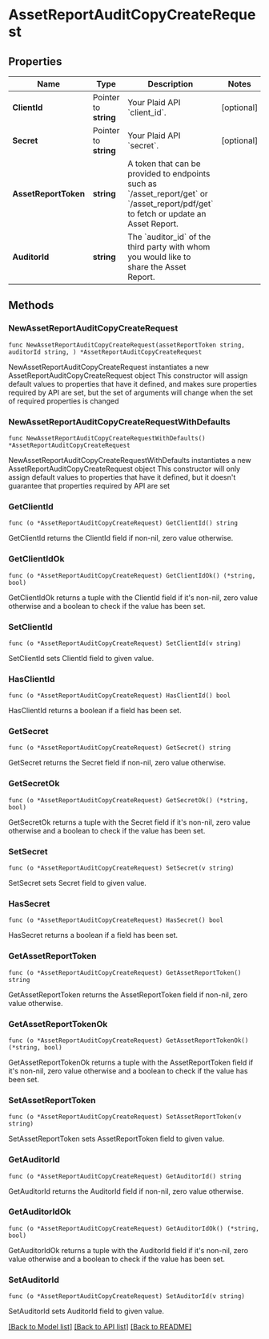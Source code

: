 # AssetReportAuditCopyCreateRequest

## Properties

Name | Type | Description | Notes
------------ | ------------- | ------------- | -------------
**ClientId** | Pointer to **string** | Your Plaid API &#x60;client_id&#x60;. | [optional] 
**Secret** | Pointer to **string** | Your Plaid API &#x60;secret&#x60;. | [optional] 
**AssetReportToken** | **string** | A token that can be provided to endpoints such as &#x60;/asset_report/get&#x60; or &#x60;/asset_report/pdf/get&#x60; to fetch or update an Asset Report. | 
**AuditorId** | **string** | The &#x60;auditor_id&#x60; of the third party with whom you would like to share the Asset Report. | 

## Methods

### NewAssetReportAuditCopyCreateRequest

`func NewAssetReportAuditCopyCreateRequest(assetReportToken string, auditorId string, ) *AssetReportAuditCopyCreateRequest`

NewAssetReportAuditCopyCreateRequest instantiates a new AssetReportAuditCopyCreateRequest object
This constructor will assign default values to properties that have it defined,
and makes sure properties required by API are set, but the set of arguments
will change when the set of required properties is changed

### NewAssetReportAuditCopyCreateRequestWithDefaults

`func NewAssetReportAuditCopyCreateRequestWithDefaults() *AssetReportAuditCopyCreateRequest`

NewAssetReportAuditCopyCreateRequestWithDefaults instantiates a new AssetReportAuditCopyCreateRequest object
This constructor will only assign default values to properties that have it defined,
but it doesn't guarantee that properties required by API are set

### GetClientId

`func (o *AssetReportAuditCopyCreateRequest) GetClientId() string`

GetClientId returns the ClientId field if non-nil, zero value otherwise.

### GetClientIdOk

`func (o *AssetReportAuditCopyCreateRequest) GetClientIdOk() (*string, bool)`

GetClientIdOk returns a tuple with the ClientId field if it's non-nil, zero value otherwise
and a boolean to check if the value has been set.

### SetClientId

`func (o *AssetReportAuditCopyCreateRequest) SetClientId(v string)`

SetClientId sets ClientId field to given value.

### HasClientId

`func (o *AssetReportAuditCopyCreateRequest) HasClientId() bool`

HasClientId returns a boolean if a field has been set.

### GetSecret

`func (o *AssetReportAuditCopyCreateRequest) GetSecret() string`

GetSecret returns the Secret field if non-nil, zero value otherwise.

### GetSecretOk

`func (o *AssetReportAuditCopyCreateRequest) GetSecretOk() (*string, bool)`

GetSecretOk returns a tuple with the Secret field if it's non-nil, zero value otherwise
and a boolean to check if the value has been set.

### SetSecret

`func (o *AssetReportAuditCopyCreateRequest) SetSecret(v string)`

SetSecret sets Secret field to given value.

### HasSecret

`func (o *AssetReportAuditCopyCreateRequest) HasSecret() bool`

HasSecret returns a boolean if a field has been set.

### GetAssetReportToken

`func (o *AssetReportAuditCopyCreateRequest) GetAssetReportToken() string`

GetAssetReportToken returns the AssetReportToken field if non-nil, zero value otherwise.

### GetAssetReportTokenOk

`func (o *AssetReportAuditCopyCreateRequest) GetAssetReportTokenOk() (*string, bool)`

GetAssetReportTokenOk returns a tuple with the AssetReportToken field if it's non-nil, zero value otherwise
and a boolean to check if the value has been set.

### SetAssetReportToken

`func (o *AssetReportAuditCopyCreateRequest) SetAssetReportToken(v string)`

SetAssetReportToken sets AssetReportToken field to given value.


### GetAuditorId

`func (o *AssetReportAuditCopyCreateRequest) GetAuditorId() string`

GetAuditorId returns the AuditorId field if non-nil, zero value otherwise.

### GetAuditorIdOk

`func (o *AssetReportAuditCopyCreateRequest) GetAuditorIdOk() (*string, bool)`

GetAuditorIdOk returns a tuple with the AuditorId field if it's non-nil, zero value otherwise
and a boolean to check if the value has been set.

### SetAuditorId

`func (o *AssetReportAuditCopyCreateRequest) SetAuditorId(v string)`

SetAuditorId sets AuditorId field to given value.



[[Back to Model list]](../README.md#documentation-for-models) [[Back to API list]](../README.md#documentation-for-api-endpoints) [[Back to README]](../README.md)


